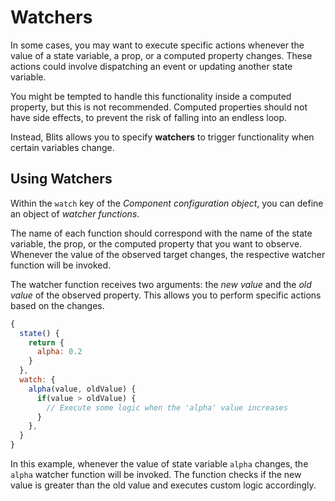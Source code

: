 # Watchers

In some cases, you may want to execute specific actions whenever the value of a state variable, a prop, or a computed property changes. These actions could involve dispatching an event or updating another state variable.

You might be tempted to handle this functionality inside a computed property, but this is not recommended. Computed properties should not have side effects, to prevent the risk of falling into an endless loop.

Instead, Blits allows you to specify **watchers** to trigger functionality when certain variables change.

## Using Watchers

Within the `watch` key of the _Component configuration object_, you can define an object of _watcher functions_.

The name of each function should correspond with the name of the state variable, the prop, or the computed property that you want to observe. Whenever the value of the observed target changes, the respective watcher function will be invoked.

The watcher function receives two arguments: the _new value_ and the _old value_ of the observed property. This allows you to perform specific actions based on the changes.

```javascript
{
  state() {
    return {
      alpha: 0.2
    }
  },
  watch: {
    alpha(value, oldValue) {
      if(value > oldValue) {
        // Execute some logic when the 'alpha' value increases
      }
    },
  }
}
```

In this example, whenever the value of state variable `alpha` changes, the `alpha` watcher function will be invoked. The function checks if the new value is greater than the old value and executes custom logic accordingly.
